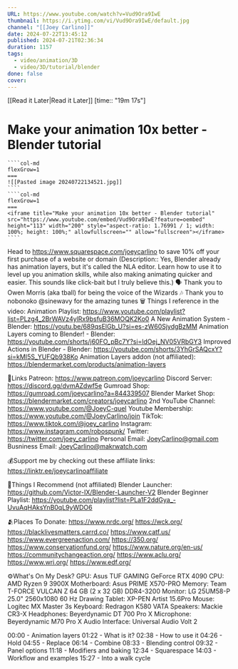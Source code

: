 ```yaml
---
URL: https://www.youtube.com/watch?v=Vud9Ora9IwE
thumbnail: https://i.ytimg.com/vi/Vud9Ora9IwE/default.jpg
channel: "[[Joey Carlino]]"
date: 2024-07-22T13:45:12
published: 2024-07-21T02:36:34
duration: 1157
tags:
  - video/animation/3D
  - video/3D/tutorial/blender
done: false
cover: 
---
```

[[Read it Later|Read it Later]] [time:: "19m 17s"]
# Make your animation 10x better - Blender tutorial
`````col
````col-md
flexGrow=1
===
![[Pasted image 20240722134521.jpg]]
````
````col-md
flexGrow=1
===
<iframe title="Make your animation 10x better - Blender tutorial" src="https://www.youtube.com/embed/Vud9Ora9IwE?feature=oembed" height="113" width="200" style="aspect-ratio: 1.76991 / 1; width: 100%; height: 100%;" allowfullscreen="" allow="fullscreen"></iframe>
````
`````
Head to https://www.squarespace.com/joeycarlino to save 10% off your first purchase of a website or domain
(Description:: Yes, Blender already has animation layers, but it's called the NLA editor. Learn how to use it to level up you animation skills, while also making animating quicker and easier. This sounds like click-bait but I truly believe this.)
🗣️ Thank you to Owen Morris (aka tball) for being the voice of the Wizards
🎶 Thank you to nobonoko @sinewavy for the amazing tunes
🗑️ Things I reference in the video:
Animation Playlist: https://www.youtube.com/playlist?list=PLzg4_2BrWAVz4ylRx9bsfuB36MOQK2Ko0
A New Animation System - Blender: https://youtu.be/689qsElGb_U?si=es-zW60SjydgBzMM
Animation Layers coming to Blender! - Blender: https://youtube.com/shorts/j60FO_pBc7Y?si=ldOej_NV05VRbGY3
Improved Actions in Blender - Blender: https://youtube.com/shorts/3YhGrSAQcxY?si=kMI5S_YUFQb938Ko
Animation Layers addon (not affiliated): https://blendermarket.com/products/animation-layers

🔗Links
Patreon: https://www.patreon.com/joeycarlino
Discord Server: https://discord.gg/dvmAZdwf5e
Gumroad Shop: https://gumroad.com/joeycarlino?a=844339507
Blender Market Shop: https://blendermarket.com/creators/joeycarlino
2nd YouTube Channel: https://www.youtube.com/@JoeyC-quel
Youtube Membership: https://www.youtube.com/@JoeyCarlino/join
TikTok: https://www.tiktok.com/@joey_carlino
Instagram: https://www.instagram.com/robospunk/
Twitter: https://twitter.com/joey_carlino
Personal Email: JoeyCarlino@gmail.com
Busniness Email: JoeyCarlino@makrwatch.com

💰Support me by checking out these affiliate links:
https://linktr.ee/joeycarlinoaffiliate

🧠Things I Recommend (not affiliated)
Blender Launcher: https://github.com/Victor-IX/Blender-Launcher-V2
Blender Beginner Playlist: https://youtube.com/playlist?list=PLa1F2ddGya_-UvuAqHAksYnB0qL9yWDO6

🫂Places To Donate:
https://www.nrdc.org/
https://wck.org/
https://blacklivesmatters.carrd.co/
https://www.catf.us/
https://www.evergreenaction.com/
https://350.org/
https://www.conservationfund.org/
https://www.nature.org/en-us/
https://communitychangeaction.org/
https://www.aclu.org/
https://www.wri.org/
https://www.edf.org/

⚙️What's On My Desk?
GPU: Asus TUF GAMING GeForce RTX 4090
CPU: AMD Ryzen 9 3900X
Motherboard: Asus PRIME X570-PRO
Memory: Team T-FORCE VULCAN Z 64 GB (2 x 32 GB) DDR4-3200
Monitor: LG 25UM58-P 25.0" 2560x1080 60 Hz
Drawing Tablet: XP-PEN Artist 15.6Pro
Mouse: Logitec MX Master 3s
Keyboard: Redragon K580 VATA
Speakers: Mackie CR3-X
Headphones: Beyerdynamic DT 700 Pro X
Microphone: Beyerdynamic M70 Pro X
Audio Interface: Universal Audio Volt 2

00:00 - Animation layers
01:22 - What is it?
02:38 - How to use it
04:26 - Hold
04:55 - Replace
06:14 - Combine
08:33 - Blending control
09:32 - Panel options
11:18 - Modifiers and baking
12:34 - Squarespace
14:03 - Workflow and examples
15:27 - Into a walk cycle
